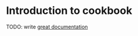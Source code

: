 # Introduction to cookbook

TODO: write [great documentation](http://jacobian.org/writing/great-documentation/what-to-write/)
